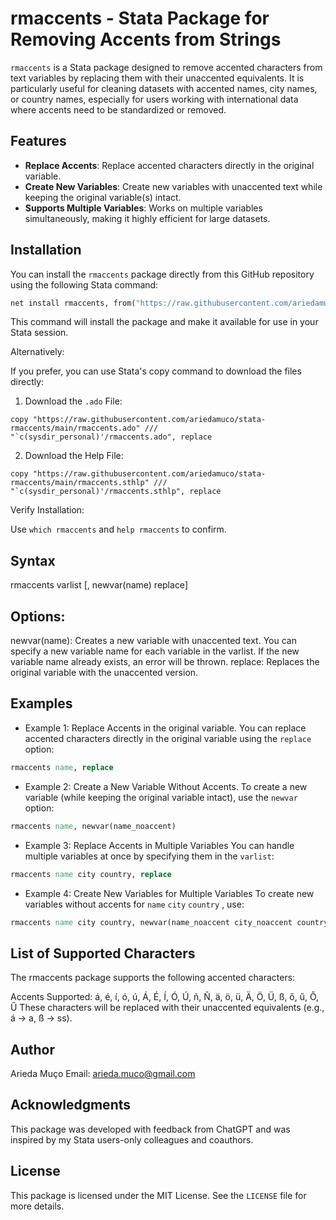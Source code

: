 # rmaccents - Stata Package for Removing Accents from Strings

`rmaccents` is a Stata package designed to remove accented characters from text variables by replacing them with their unaccented equivalents. It is particularly useful for cleaning datasets with accented names, city names, or country names, especially for users working with international data where accents need to be standardized or removed.

## Features

- **Replace Accents**: Replace accented characters directly in the original variable.
- **Create New Variables**: Create new variables with unaccented text while keeping the original variable(s) intact.
- **Supports Multiple Variables**: Works on multiple variables simultaneously, making it highly efficient for large datasets.

## Installation

You can install the `rmaccents` package directly from this GitHub repository using the following Stata command:

``` stata
net install rmaccents, from("https://raw.githubusercontent.com/ariedamuco/stata-rmaccents/main/")
```

This command will install the package and make it available for use in your Stata session.

Alternatively: 

If you prefer, you can use Stata's copy command to download the files directly:

1) Download the `.ado` File:
```
copy "https://raw.githubusercontent.com/ariedamuco/stata-rmaccents/main/rmaccents.ado" ///
"`c(sysdir_personal)'/rmaccents.ado", replace
```

2) Download the Help File:
```
copy "https://raw.githubusercontent.com/ariedamuco/stata-rmaccents/main/rmaccents.sthlp" ///
"`c(sysdir_personal)'/rmaccents.sthlp", replace
```
Verify Installation:

Use `which rmaccents` and `help rmaccents`  to confirm.

## Syntax

rmaccents varlist [, newvar(name) replace]

##  Options:
newvar(name): Creates a new variable with unaccented text. You can specify a new variable name for each variable in the varlist. If the new variable name already exists, an error will be thrown.
replace: Replaces the original variable with the unaccented version.

## Examples
- Example 1: Replace Accents in the original variable.
You can replace accented characters directly in the original variable using the  `replace` option:

``` stata
rmaccents name, replace
```

- Example 2: Create a New Variable Without Accents.
To create a new variable (while keeping the original variable intact), use the  `newvar` option:

``` stata
rmaccents name, newvar(name_noaccent)
```

- Example 3: Replace Accents in Multiple Variables
You can handle multiple variables at once by specifying them in the  `varlist`:

``` stata
rmaccents name city country, replace
```

- Example 4: Create New Variables for Multiple Variables
To create new variables without accents for `name` `city` `country` , use:

``` stata
rmaccents name city country, newvar(name_noaccent city_noaccent country_noaccent)
```

## List of Supported Characters
The rmaccents package supports the following accented characters:

Accents Supported: á, é, í, ó, ú, Á, É, Í, Ó, Ú, ñ, Ñ, ä, ö, ü, Ä, Ö, Ü, ß, ő, ű, Ő, Ű
These characters will be replaced with their unaccented equivalents (e.g., á → a, ß → ss).

## Author
Arieda Muço
Email: arieda.muco@gmail.com

## Acknowledgments
This package was developed with feedback from ChatGPT and was inspired by my Stata users-only colleagues and coauthors.

## License
This package is licensed under the MIT License. See the `LICENSE` file for more details.


